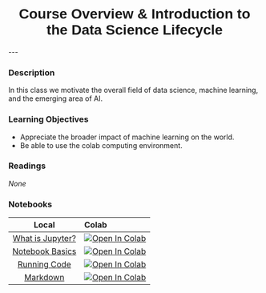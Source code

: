 <h1  style="font-family:  Verdana,  Geneva,  sans-serif;  text-align:center">Course  Overview  &  Introduction  to  the  Data  Science  Lifecycle</h1>
---

###  Description
In  this  class  we  motivate  the  overall  field  of  data  science,  machine  learning,  and  the  emerging  area  of  AI.

###  Learning  Objectives
-  Appreciate  the  broader  impact  of  machine  learning  on  the  world.
-  Be  able  to  use  the  colab  computing  environment.

###  Readings
*None*

###  Notebooks

|  Local  |  Colab |
|  :---:  |  :-----  |
|  [What  is  Jupyter?](https://rpi.analyticsdojo.com/notebooks/01-overview/01-what-is-jupyter.html) | [![Open  In  Colab](https://colab.research.google.com/assets/colab-badge.svg)](https://colab.research.google.com/github/RPI-DATA/course-intro-ml-app/blob/master/content/notebooks/01-overview/04-markdown.ipynb)|
|  [Notebook  Basics](https://rpi.analyticsdojo.com/notebooks/01-overview/02-notebook-basics.html) | [![Open  In  Colab](https://colab.research.google.com/assets/colab-badge.svg)](https://colab.research.google.com/github/RPI-DATA/course-intro-ml-app/blob/master/content/notebooks/02-intro-python/01-intro-python-overview.ipynb)|
|  [Running  Code](https://rpi.analyticsdojo.com/notebooks/01-overview/03-running-code.html)| [![Open  In  Colab](https://colab.research.google.com/assets/colab-badge.svg)](https://colab.research.google.com/github/RPI-DATA/course-intro-ml-app/blob/master/content/notebooks/02-intro-python/02-intro-python-datastructures.ipynb)|
|  [Markdown](https://rpi.analyticsdojo.com/notebooks/01-overview/04-markdown.html) |  [![Open  In  Colab](https://colab.research.google.com/assets/colab-badge.svg)](https://colab.research.google.com/github/RPI-DATA/course-intro-ml-app/blob/master/content/notebooks/02-intro-python/03-intro-python-numpy.ipynb)|
